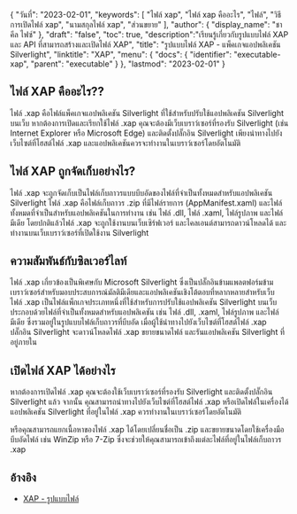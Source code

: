 {
"วันที่": "2023-02-01",
  "keywords": [
"ไฟล์ xap",
"ไฟล์ xap คืออะไร",
"ไฟล์",
"วิธีการเปิดไฟล์ xap",
"นามสกุลไฟล์ xap",
"ส่วนขยาย"
],
  "author": {
"display_name": "ชาคีล ไฟซ์"
},
"draft": "false",
"toc": true,
  "description":"เรียนรู้เกี่ยวกับรูปแบบไฟล์ XAP และ API ที่สามารถสร้างและเปิดไฟล์ XAP",
"title": "รูปแบบไฟล์ XAP - แพ็คเกจแอปพลิเคชัน Silverlight",
"linktitle": "XAP",
  "menu": {
    "docs": {
      "identifier": "executable-xap",
      "parent": "executable"
}
},
"lastmod": "2023-02-01"
}

## ไฟล์ XAP คืออะไร??

ไฟล์ .xap คือไฟล์แพ็คเกจแอปพลิเคชัน Silverlight ที่ใช้สำหรับปรับใช้แอปพลิเคชัน Silverlight บนเว็บ หากต้องการเปิดและเรียกใช้ไฟล์ .xap คุณจะต้องมีเว็บเบราว์เซอร์ที่รองรับ Silverlight (เช่น Internet Explorer หรือ Microsoft Edge) และติดตั้งปลั๊กอิน Silverlight เพียงนำทางไปยังเว็บไซต์ที่โฮสต์ไฟล์ .xap และแอปพลิเคชันควรจะทำงานในเบราว์เซอร์โดยอัตโนมัติ

## ไฟล์ XAP ถูกจัดเก็บอย่างไร?

ไฟล์ .xap จะถูกจัดเก็บเป็นไฟล์เก็บถาวรแบบบีบอัดของไฟล์ที่จำเป็นทั้งหมดสำหรับแอปพลิเคชัน Silverlight ไฟล์ .xap คือไฟล์เก็บถาวร .zip ที่มีไฟล์รายการ (AppManifest.xaml) และไฟล์ทั้งหมดที่จำเป็นสำหรับแอปพลิเคชันในการทำงาน เช่น ไฟล์ .dll, ไฟล์ .xaml, ไฟล์รูปภาพ และไฟล์มีเดีย โดยปกติแล้วไฟล์ .xap จะถูกใช้งานบนเว็บเซิร์ฟเวอร์ และไคลเอนต์สามารถดาวน์โหลดได้ และทำงานบนเว็บเบราว์เซอร์ที่เปิดใช้งาน Silverlight

## ความสัมพันธ์กับซิลเวอร์ไลท์

ไฟล์ .xap เกี่ยวข้องเป็นพิเศษกับ Microsoft Silverlight ซึ่งเป็นปลั๊กอินข้ามแพลตฟอร์มข้ามเบราว์เซอร์สำหรับมอบประสบการณ์มัลติมีเดียและแอปพลิเคชันเชิงโต้ตอบที่หลากหลายสำหรับเว็บ ไฟล์ .xap เป็นไฟล์แพ็กเกจประเภทหนึ่งที่ใช้สำหรับการปรับใช้แอปพลิเคชัน Silverlight บนเว็บ ประกอบด้วยไฟล์ที่จำเป็นทั้งหมดสำหรับแอปพลิเคชัน เช่น ไฟล์ .dll, .xaml, ไฟล์รูปภาพ และไฟล์มีเดีย ซึ่งรวมอยู่ในรูปแบบไฟล์เก็บถาวรที่บีบอัด เมื่อผู้ใช้นำทางไปยังเว็บไซต์ที่โฮสต์ไฟล์ .xap ปลั๊กอิน Silverlight จะดาวน์โหลดไฟล์ .xap ขยายขนาดไฟล์ และรันแอปพลิเคชัน Silverlight ที่อยู่ภายใน

## เปิดไฟล์ XAP ได้อย่างไร

หากต้องการเปิดไฟล์ .xap คุณจะต้องใช้เว็บเบราว์เซอร์ที่รองรับ Silverlight และติดตั้งปลั๊กอิน Silverlight แล้ว จากนั้น คุณสามารถนำทางไปยังเว็บไซต์ที่โฮสต์ไฟล์ .xap หรือเปิดไฟล์ในเครื่องได้ แอปพลิเคชัน Silverlight ที่อยู่ในไฟล์ .xap ควรทำงานในเบราว์เซอร์โดยอัตโนมัติ

หรือคุณสามารถแยกเนื้อหาของไฟล์ .xap ได้โดยเปลี่ยนชื่อเป็น .zip และขยายขนาดโดยใช้เครื่องมือบีบอัดไฟล์ เช่น WinZip หรือ 7-Zip ซึ่งจะช่วยให้คุณสามารถเข้าถึงแต่ละไฟล์ที่อยู่ในไฟล์เก็บถาวร .xap

## อ้างอิง
* [XAP - รูปแบบไฟล์](https://en.wikipedia.org/wiki/XAP_(file_format))

